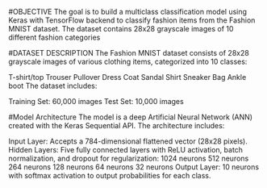 #OBJECTIVE
The goal is to build a multiclass classification model using Keras with TensorFlow backend to classify fashion items from the Fashion MNIST dataset. The dataset contains 28x28 grayscale images of 10 different fashion categories

#DATASET DESCRIPTION 
The Fashion MNIST dataset consists of 28x28 grayscale images of various clothing items, categorized into 10 classes:

T-shirt/top
Trouser
Pullover
Dress
Coat
Sandal
Shirt
Sneaker
Bag
Ankle boot
The dataset includes:

Training Set: 60,000 images
Test Set: 10,000 images

#Model Architecture 
The model is a deep Artificial Neural Network (ANN) created with the Keras Sequential API. The architecture includes:

Input Layer: Accepts a 784-dimensional flattened vector (28x28 pixels).
Hidden Layers: Five fully connected layers with ReLU activation, batch normalization, and dropout for regularization:
1024 neurons 
512 neurons  
264 neurons 
128 neurons 
64 neurons 
32 neurons 
Output Layer: 10 neurons with softmax activation to output probabilities for each class.
